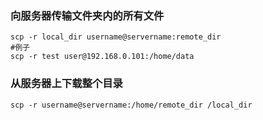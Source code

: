 ### 向服务器传输文件夹内的所有文件

```shell
scp -r local_dir username@servername:remote_dir
#例子
scp -r test user@192.168.0.101:/home/data
```

### 从服务器上下载整个目录

```shell
scp -r username@servername:/home/remote_dir /local_dir
```


